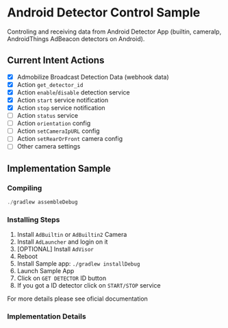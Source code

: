 # Android Detector Control Sample

Controling and receiving data from Android Detector App (builtin, cameraIp, AndroidThings AdBeacon detectors on Android).

## Current Intent Actions

- [X] Admobilize Broadcast Detection Data (webhook data)
- [X] Action `get_detector_id`
- [X] Action `enable`/`disable` detection service
- [X] Action `start` service notification
- [X] Action `stop`  service notification
- [ ] Action `status` service
- [ ] Action `orientation` config
- [ ] Action `setCameraIpURL` config
- [ ] Action `setRearOrFront` camera config
- [ ] Other camera settings

## Implementation Sample

### Compiling

```javascript
./gradlew assembleDebug
```

### Installing Steps

1. Install `AdBuiltin` or `AdBuiltin2` Camera
2. Install `AdLauncher` and login on it
3. [OPTIONAL] Install `AdVisor`
4. Reboot
5. Install Sample app: `./gradlew installDebug`
6. Launch Sample App
7. Click on `GET DETECTOR` ID button
8. If you got a ID detector click on `START/STOP` service

For more details please see oficial documentation

### Implementation Details


